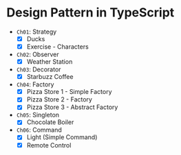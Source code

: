 # Design Pattern in TypeScript

-   `Ch01`: Strategy
    -   [x] Ducks
    -   [x] Exercise - Characters
-   `Ch02`: Observer
    -   [x] Weather Station
-   `Ch03`: Decorator
    -   [x] Starbuzz Coffee
-   `Ch04`: Factory
    -   [x] Pizza Store 1 - Simple Factory
    -   [x] Pizza Store 2 - Factory
    -   [x] Pizza Store 3 - Abstract Factory
-   `Ch05`: Singleton
    -   [x] Chocolate Boiler
-   `Ch06`: Command
    -   [x] Light (Simple Command)
    -   [x] Remote Control
